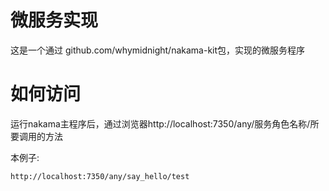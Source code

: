 # 微服务实现
这是一个通过 github.com/whymidnight/nakama-kit包，实现的微服务程序

# 如何访问
运行nakama主程序后，通过浏览器http://localhost:7350/any/服务角色名称/所要调用的方法

本例子:
```sh
http://localhost:7350/any/say_hello/test
```